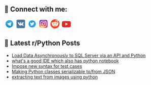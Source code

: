 ## 🔎 Connect with me:
[<img src="https://github.com/bullbesh/bullbesh/blob/main/images/Telegram.png" width="32" height="32" />](https://t.me/bullbesh)
[<img src="https://github.com/bullbesh/bullbesh/blob/main/images/VK.png" width="32" height="32" />](https://vk.com/bullbesh)
[<img src="https://github.com/bullbesh/bullbesh/blob/main/images/Twitter.png" width="32" height="32" />](https://twitter.com/bullbesh1)
[<img src="https://github.com/bullbesh/bullbesh/blob/main/images/Instagram.png" width="32" height="32" />](https://www.instagram.com/bullbesh)
[<img src="https://github.com/bullbesh/bullbesh/blob/main/images/Reddit.png" width="32" height="32" />](https://www.reddit.com/user/bullbesh)
[<img src="https://github.com/bullbesh/bullbesh/blob/main/images/YouTube.png" width="32" height="32" />](https://www.youtube.com/channel/UCtfjRs6uzgq5mfm8S06WTcg)

## 📕 Latest r/Python Posts
<!-- BLOG-POST-LIST:START -->
- [Load Data Asynchronously to SQL Server via an API and Python](https://www.reddit.com/r/Python/comments/y2u2jg/load_data_asynchronously_to_sql_server_via_an_api/)
- [what&#39;s a good IDE which also has python notebook](https://www.reddit.com/r/Python/comments/y2s8kw/whats_a_good_ide_which_also_has_python_notebook/)
- [Impose new syntax for test cases](https://www.reddit.com/r/Python/comments/y2rrdz/impose_new_syntax_for_test_cases/)
- [Making Python classes serializable to/from JSON](https://www.reddit.com/r/Python/comments/y2oa2u/making_python_classes_serializable_tofrom_json/)
- [extracting text from images using python](https://www.reddit.com/r/Python/comments/y2mvkv/extracting_text_from_images_using_python/)
<!-- BLOG-POST-LIST:END -->
